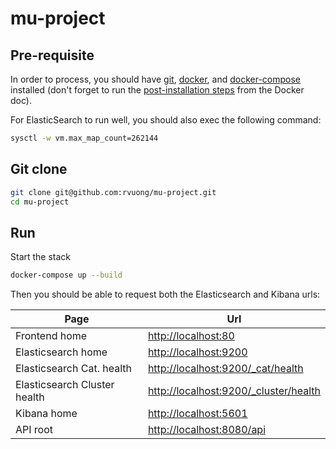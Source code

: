 # mu-project

## Pre-requisite

In order to process, you should have [git](https://git-scm.com/book/en/v2/Getting-Started-Installing-Git), [docker](https://docs.docker.com/install/), and [docker-compose](https://docs.docker.com/compose/install/) installed (don't forget to run the [post-installation steps](https://docs.docker.com/install/linux/linux-postinstall/) from the Docker doc).

For ElasticSearch to run well, you should also exec the following command:

```bash
sysctl -w vm.max_map_count=262144
```

## Git clone

```bash
git clone git@github.com:rvuong/mu-project.git
cd mu-project
```

## Run

Start the stack

```bash
docker-compose up --build
```

Then you should be able to request both the Elasticsearch and Kibana urls:

| Page                         | Url                                                                            |
| ---------------------------- | ------------------------------------------------------------------------------ |
| Frontend home                | [http://localhost:80](http://localhost:80)                                     |    
| Elasticsearch home           | [http://localhost:9200](http://localhost:9200)                                 |
| Elasticsearch Cat. health    | [http://localhost:9200/_cat/health](http://localhost:9200/_cat/health)         |
| Elasticsearch Cluster health | [http://localhost:9200/_cluster/health](http://localhost:9200/_cluster/health) |
| Kibana home                  | [http://localhost:5601](http://localhost:5601)                                 |
| API root                     | [http://localhost:8080/api](http://localhost:8080/api)                         |
